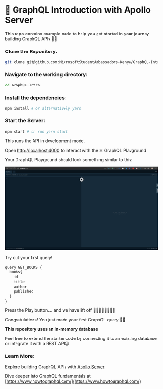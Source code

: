 # 🚀 GraphQL Introduction with Apollo Server

This repo contains example code to help you get started in your journey building GraphQL APIs 💪🏾

### Clone the Repository:

```bash
git clone git@github.com:MicrosoftStudentAmbassadors-Kenya/GraphQL-Intro.git
```

### Navigate to the working directory:

```bash
cd GraphQL-Intro
```

### Install the dependencies:

```bash
npm install # or alternatively yarn 
```

### Start the Server:

```bash
npm start # or run yarn start
```

This runs the API in development mode.

Open [http://localhost:4000](http://localhost:4000) to interact with the ⚛ GraphQL Playground

Your GraphQL Playground should look something similar to this:

![GraphQL Playground](./playground.png)

Try out your first query!

```gql
query GET_BOOKS {
  books{
    id 
    title
    author
    published
  }
}
```

Press the Play button.... and we have lift off 👩🏾‍🚀👨🏾‍🚀🚀🚀

Congratulations! You just made your first GraphQL query 🎉🍾

**This repository uses an in-memory database**

Feel free to extend the starter code by connecting it to an existing database or integrate it with a REST API😉 

### Learn More:
Explore building GraphQL APIs with [Apollo Server](https://www.apollographql.com/docs/apollo-server/getting-started/)

Dive deeper into GraphQL fundamentals at [https://www.howtographql.com/](https://www.howtographql.com/)
